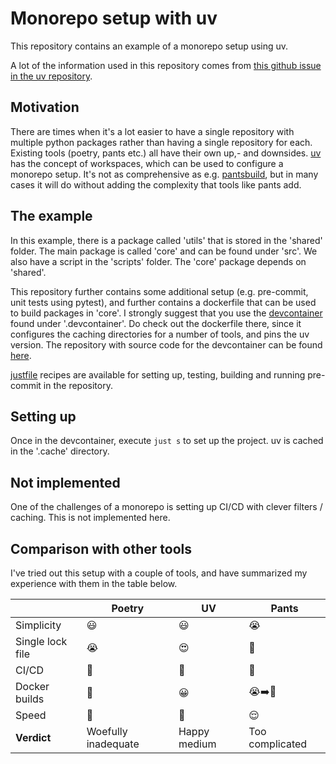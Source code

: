 # Monorepo setup with uv

This repository contains an example of a monorepo setup using uv.

A lot of the information used in this repository comes from [this github issue in the uv repository](https://github.com/astral-sh/uv/issues/6935).

## Motivation

There are times when it's a lot easier to have a single repository with multiple python packages rather than having a single repository for each. Existing tools (poetry, pants etc.) all have their own up,- and downsides. [uv](https://github.com/astral-sh/uv) has the concept of workspaces, which can be used to configure a monorepo setup. It's not as comprehensive as e.g. [pantsbuild](https://www.pantsbuild.org/), but in many cases it will do without adding the complexity that tools like pants add.

## The example

In this example, there is a package called 'utils' that is stored in the 'shared' folder. The main package is called 'core' and can be found under 'src'. We also have a script in the 'scripts' folder. The 'core' package depends on 'shared'.

This repository further contains some additional setup (e.g. pre-commit, unit tests using pytest), and further contains a dockerfile that can be used to build packages in 'core'. I strongly suggest that you use the [devcontainer](https://code.visualstudio.com/docs/devcontainers/containers) found under '.devcontainer'. Do check out the dockerfile there, since it configures the caching directories for a number of tools, and pins the uv version. The repository with source code for the devcontainer can be found [here](https://github.com/JasperHG90/devcontainers).

[justfile](https://github.com/casey/just) recipes are available for setting up, testing, building and running pre-commit in the repository.

## Setting up

Once in the devcontainer, execute `just s` to set up the project. uv is cached in the '.cache' directory.

## Not implemented

One of the challenges of a monorepo is setting up CI/CD with clever filters / caching. This is not implemented here.

## Comparison with other tools

I've tried out this setup with a couple of tools, and have summarized my experience with them in the table below.

|                  | Poetry              | UV           | Pants           |
| ---------------- | ------------------- | ------------ | --------------- |
| Simplicity       | 😃                  | 😃           | 😭              |
| Single lock file | 😭                  | 😍           | 🚀              |
| CI/CD            | 🤨                  | 🤨           | 🙂              |
| Docker builds    | 🤔                  | 😀           | 😭➡️🙂          |
| Speed            | 🤮                  | 🥰           | 😌              |
| **Verdict**      | Woefully inadequate | Happy medium | Too complicated |
